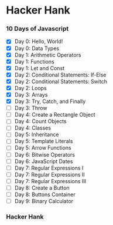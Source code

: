 # Hacker Hank

### 10 Days of Javascript

- [x] Day 0: Hello, World!
- [x] Day 0: Data Types
- [x] Day 1: Arithmetic Operators
- [x] Day 1: Functions
- [x] Day 1: Let and Const
- [x] Day 2: Conditional Statements: If-Else
- [x] Day 2: Conditional Statements: Switch
- [x] Day 2: Loops
- [x] Day 3: Arrays
- [x] Day 3: Try, Catch, and Finally
- [ ] Day 3: Throw
- [ ] Day 4: Create a Rectangle Object
- [ ] Day 4: Count Objects
- [ ] Day 4: Classes
- [ ] Day 5: Inheritance
- [ ] Day 5: Template Literals
- [ ] Day 5: Arrow Functions
- [ ] Day 6: Bitwise Operators
- [ ] Day 6: JavaScript Dates
- [ ] Day 7: Regular Expressions I
- [ ] Day 7: Regular Expressions II
- [ ] Day 7: Regular Expressions III
- [ ] Day 8: Create a Button
- [ ] Day 8: Buttons Container
- [ ] Day 9: Binary Calculator

### Hacker Hank